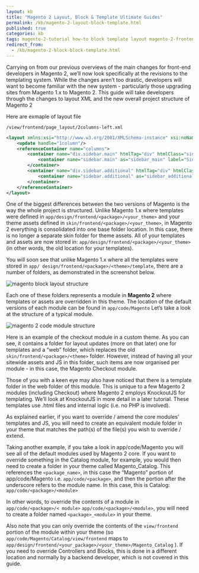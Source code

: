 ```yaml
---
layout: kb
title: "Magento 2 Layout, Block & Template Ultimate Guides"
permalink: /kb/magento-2-layout-block-template.html
published: true
categories: kb 
tags: magento-2-tutorial how-to block template layout magento-2-frontend
redirect_from:
  - /kb/magento-2-block-block-template.html
---
```



Carrying on from our previous overviews of the main changes for front-end developers in Magento 2, we’ll now look specifically at the revisions to the templating system. While the changes aren’t too drastic, developers will want to become familiar with the new system - particularly those upgrading sites from Magento 1.x to Magento 2. This guide will take developers through the changes to layout XML and the new overall project structure of Magento 2

Here are exmaple of layout file

``/view/frontend/page_layout/2columns-left.xml``

~~~ xml
<layout xmlns:xsi="http://www.w3.org/2001/XMLSchema-instance" xsi:noNamespaceSchemaLocation="urn:magento:framework:View/Layout/etc/page_layout.xsd">
    <update handle="1column"/>
    <referenceContainer name="columns">
        <container name="div.sidebar.main" htmlTag="div" htmlClass="sidebar sidebar-main" after="main">
            <container name="sidebar.main" as="sidebar_main" label="Sidebar Main"/>
        </container>
        <container name="div.sidebar.additional" htmlTag="div" htmlClass="sidebar sidebar-additional" after="div.sidebar.main">
            <container name="sidebar.additional" as="sidebar_additional" label="Sidebar Additional"/>
        </container>
    </referenceContainer>
</layout>
~~~


One of the biggest differences between the two versions of Magento is the way the whole project is structured. Unlike Magento 1.x where templates were defined in `app/design/frontend/<package>/<your_theme>` and your theme assets
defined in `skin/frontend/<package>/<your_theme>`, in Magento 2 everything is
consolidated into one base folder location. In this case, there is no longer a separate
skin folder for theme assets. All of your templates and assets are now stored in:
`app/design/frontend/<package>/<your_theme>` (in other words, the old location
for your templates).



You will soon see that unlike Magento 1.x where all the templates were stored in `app/
design/frontend/<package>/<theme>/template`, there are a number of folders, as
demonstrated in the screenshot below. 

![magento block layout structure](https://lh6.googleusercontent.com/XYQG9rNyAOSVF-9Li1ux9Lil7cixHq2DtNGfHr7tZCCFeDJRJtt0MH1uZRmawQsG9puj3wuz5xoFlLXxUycejDZjgK6MOwLBCKy-xkPPWgECsvmg6elBKchv9lZCDUiq1W_R1_DP)

Each one of these folders represents a module in **Magento 2** where templates or assets
are overridden in this theme. The location of the default versions of each module can be
found in `app/code/Magento`
Let’s take a look at the structure of a typical module.

![magento 2 code module structure](https://lh3.googleusercontent.com/mo90IzXUgudcUyEVT7MQRK7m7n1jKluWTDV_OuDQSaaIsuyXblw4b9roe9v5CSHOgJDjMpnDgz5GWiepTywHFQYWikJLwGiFuio0oIXWrp3qGRivLplmvFurtT-NvbEhg_cXMZnt)

Here is an example of the checkout module in a custom theme. As you can see, it
contains a folder for layout updates (more on that later) one for templates and a “web”
folder, which replaces the old `skin/frontend/<package>/<theme>` folder. However,
instead of having all your sitewide assets and JS in this folder, such items are now
organised per module - in this case, the Magento Checkout module.

Those of you with a keen eye may also have noticed that there is a template folder in
the web folder of this module. This is unique to a few Magento 2 modules (including
Checkout) where Magento 2 employs KnockoutJS for templating. We’ll look at
KnockoutJS in more detail in a later tutorial. These templates use .html files and internal
logic (i.e. no PHP is involved).

As explained earlier, if you want to override / amend the core modules’ templates and
JS, you will need to create an equivalent module folder in your theme that matches the
path(s) of the file(s) you wish to override / extend.

Taking another example, if you take a look in app/code/Magento you will see all of
the default modules used by Magento 2 core. If you want to override something in the
Catalog module, for example, you would then need to create a folder in your theme
called Magento_Catalog. This references the `<package_name>`, in this case the
“Magento” portion of app/code/Magento i.e. `app/code/<package>`, and then the
portion after the underscore refers to the module name. In this case, this is Catalog:
`app/code/<package>/<module>`

In other words, to override the contents of a module in `app/code/<package>/<
module>`  `app/code/<package>/<module>`, you will need to create a folder named
`<package>_<module>` in your theme.

Also note that you can only override the contents of the `view/frontend` portion of the
module within your theme (so `app/code/Magento/Catalog/view/frontend` maps to
`app/design/frontend/<your_package>/<your_theme>/Magento_Catalog` ). If you
need to override Controllers and Blocks, this is done in a different location and normally
by a backend developer, which is not covered in this guide.


